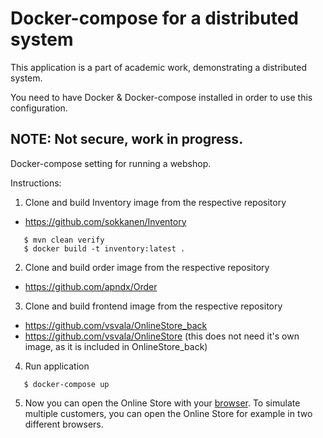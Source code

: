 Docker-compose for a distributed system
=
This application is a part of academic work, demonstrating a distributed system.

You need to have Docker & Docker-compose installed in order to use this configuration.

NOTE: Not secure, work in progress.
--

Docker-compose setting for running a webshop.

Instructions:

1. Clone and build Inventory image from the respective repository
- https://github.com/sokkanen/Inventory

 ```
    $ mvn clean verify
    $ docker build -t inventory:latest .
 ```

2. Clone and build order image from the respective repository
- https://github.com/apndx/Order


3. Clone and build frontend image from the respective repository

 - https://github.com/vsvala/OnlineStore_back
 - https://github.com/vsvala/OnlineStore (this does not need it's own image, as it is included in OnlineStore_back)

4. Run application
 ```
    $ docker-compose up
 ```

5. Now you can open the Online Store with your [browser](http://localhost:3002). To simulate multiple customers, you can open the Online Store for example in two different browsers.
